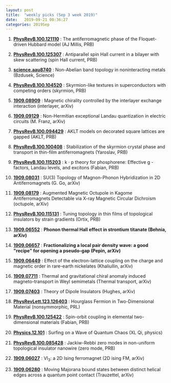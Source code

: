 ```yaml
---
layout: post
title:  "weekly picks (Sep 3 week 2019)"
date:   2019-09-21 00:36:27
categories: 2019Sep
---
```




1. [**PhysRevB.100.121110**](https://link.aps.org/doi/10.1103/PhysRevB.100.121110) : The antiferromagnetic phase of the Floquet-driven Hubbard model (AJ Millis, PRB)

1. [**PhysRevB.100.125307**](https://link.aps.org/doi/10.1103/PhysRevB.100.125307) : Antiparallel spin Hall current in a bilayer with skew scattering (spin Hall current, PRB)



1. [**science.aau8740**](http://www.sciencemag.org/lookup/doi/10.1126/science.aau8740) : Non-Abelian band topology in noninteracting metals (Bzdusek, Science)

1. [**PhysRevB.100.104520**](https://link.aps.org/doi/10.1103/PhysRevB.100.104520) : Skyrmion-like textures in superconductors with competing orders (skyrmion, PRB)

1. [**1909.08909**](http://arxiv.org/abs/1909.08909) : Magnetic chirality controlled by the interlayer exchange interaction (interlayer, arXiv)

1. [**1909.09129**](http://arxiv.org/abs/1909.09129) : Non-Hermitian exceptional Landau quantization in electric circuits (M. Franz, arXiv)


1. [**PhysRevB.100.094429**](https://link.aps.org/doi/10.1103/PhysRevB.100.094429) : AKLT models on decorated square lattices are gapped (AKLT, PRB)

1. [**PhysRevB.100.100408**](https://link.aps.org/doi/10.1103/PhysRevB.100.100408) : Stabilization of the skyrmion crystal phase and transport in thin-film antiferromagnets (Yaroslav, PRB)

1. [**PhysRevB.100.115203**](https://link.aps.org/doi/10.1103/PhysRevB.100.115203) : k · p theory for phosphorene: Effective g -factors, Landau levels, and excitons (Fabian, PRB)

1. [**1909.08031**](http://arxiv.org/abs/1909.08031) : SU(3) Topology of Magnon-Phonon Hybridization in 2D Antiferromagnets (G. Go, arXiv)

1. [**1909.08179**](http://arxiv.org/abs/1909.08179) : Augmented Magnetic Octupole in Kagome Antiferromagnets Detectable via X-ray Magnetic Circular Dichroism (octupole, arXiv)


1. [**PhysRevB.100.115131**](https://link.aps.org/doi/10.1103/PhysRevB.100.115131) : Tuning topology in thin films of topological insulators by strain gradients (Ortix, PRB)

1. [**1909.06552**](https://arxiv.org/pdf/1909.06552.pdf) : **Phonon thermal Hall eﬀect in strontium titanate (Behnia, arXiv)**

1. [**1909.06657**](http://arxiv.org/abs/1909.06657) : **Fractionalizing a local pair density wave: a good "recipe" for opening a pseudo-gap (Pepin, arXiv)**

1. [**1909.06449**](http://arxiv.org/abs/1909.06449) : Effect of the electron-lattice coupling on the charge and magnetic order in rare-earth nickelates (Khaliullin, arXiv)

1. [**1909.07711**](http://arxiv.org/abs/1909.07711) : Thermal and gravitational chiral anomaly induced magneto-transport in Weyl semimetals (Thermal transport, arXiv)

1. [**1909.07403**](http://arxiv.org/abs/1909.07403) : Theory of Dipole Insulators (Hughes, arXiv)


1. [**PhysRevLett.123.126403**](https://link.aps.org/doi/10.1103/PhysRevLett.123.126403) : Hourglass Fermion in Two-Dimensional Material (nonsymmorphic, PRL)

1. [**PhysRevB.100.125422**](https://link.aps.org/doi/10.1103/PhysRevB.100.125422) : Spin-orbit coupling in elemental two-dimensional materials (Fabian, PRB)

1. [**Physics.12.101**](https://physics.aps.org/articles/pdf/10.1103/Physics.12.101) : Surﬁng on a Wave of Quantum Chaos (XL Qi, physics)

1. [**PhysRevB.100.085428**](https://link.aps.org/doi/10.1103/PhysRevB.100.085428) : Jackiw-Rebbi zero modes in non-uniform topological insulator nanowire (zero mode, PRB)


1. [**1909.06027**](http://arxiv.org/abs/1909.06027) : VI$_{3}$: a 2D Ising ferromagnet (2D ising FM, arXiv)

1. [**1909.06280**](http://arxiv.org/abs/1909.06280) : Moving Majorana bound states between distinct helical edges across a quantum point contact (Trauzettel, arXiv)

